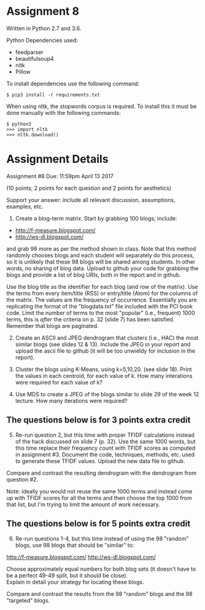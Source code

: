 # Assignment 8

Written in Python 2.7 and 3.6.

Python Dependencies used:

- feedparser
- beautifulsoup4
- nltk
- Pillow

To install dependencies use the following command:

```shell
$ pip3 install -r requirements.txt
```

When using nltk, the stopwords corpus is required. To install this it must be done manually with the following commands:

```shell
$ python3
>>> import nltk
>>> nltk.download()
```

# Assignment Details

Assignment #8
Due: 11:59pm April 13 2017

(10 points; 2 points for each question and 2 points for aesthetics)

Support your answer: include all relevant discussion, assumptions,
examples, etc.

1.  Create a blog-term matrix.  Start by grabbing 100 blogs; include:

- http://f-measure.blogspot.com/
- http://ws-dl.blogspot.com/

and grab 98 more as per the method shown in class.  Note that this
method randomly chooses blogs and each student will separately do
this process, so it is unlikely that these 98 blogs will be shared
among students.  In other words, no sharing of blog data.  Upload
to github your code for grabbing the blogs and provide a list of
blog URIs, both in the report and in github.

Use the blog title as the identifier for each blog (and row of the
matrix).  Use the terms from every item/title (RSS) or entry/title
(Atom) for the columns of the matrix.  The values are the frequency
of occurrence.  Essentially you are replicating the format of the
"blogdata.txt" file included with the PCI book code.  Limit the
number of terms to the most "popular" (i.e., frequent) 1000 terms,
this is *after* the criteria on p. 32 (slide 7) has been satisfied.
Remember that blogs are paginated.  

2.  Create an ASCII and JPEG dendrogram that clusters (i.e., HAC)
the most similar blogs (see slides 12 & 13).  Include the JPEG in
your report and upload the ascii file to github (it will be too
unwieldy for inclusion in the report).

3.  Cluster the blogs using K-Means, using k=5,10,20. (see slide
18).  Print the values in each centroid, for each value of k.  How
many interations were required for each value of k?

4.  Use MDS to create a JPEG of the blogs similar to slide 29 of the 
week 12 lecture.  How many iterations were required?


## The questions below is for 3 points extra credit

5.  Re-run question 2, but this time with proper TFIDF calculations
instead of the hack discussed on slide 7 (p. 32).  Use the same 1000
words, but this time replace their frequency count with TFIDF scores
as computed in assignment #3.  Document the code, techniques,
methods, etc. used to generate these TFIDF values.  Upload the new
data file to github.

Compare and contrast the resulting dendrogram with the dendrogram
from question #2.

Note: ideally you would not reuse the same 1000 terms and instead
come up with TFIDF scores for all the terms and then choose the top
1000 from that list, but I'm trying to limit the amount of work
necessary.


## The questions below is for 5 points extra credit

6.  Re-run questions 1-4, but this time instead of using the 98 
"random" blogs, use 98 blogs that should be "similar" to:

http://f-measure.blogspot.com/
http://ws-dl.blogspot.com/

Choose approximately equal numbers for both blog sets (it doesn't
have to be a perfect 49-49 split, but it should be close).  
Explain in detail your strategy for locating these blogs.  

Compare and contrast the results from the 98 "random" blogs and 
the 98 "targeted" blogs.  